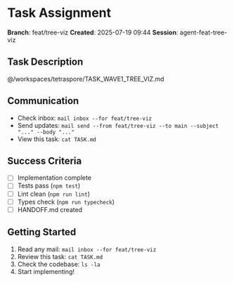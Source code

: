# Task Assignment

**Branch**: feat/tree-viz
**Created**: 2025-07-19 09:44
**Session**: agent-feat-tree-viz

## Task Description
@/workspaces/tetraspore/TASK_WAVE1_TREE_VIZ.md

## Communication
- Check inbox: `mail inbox --for feat/tree-viz`
- Send updates: `mail send --from feat/tree-viz --to main --subject "..." --body "..."`
- View this task: `cat TASK.md`

## Success Criteria
- [ ] Implementation complete
- [ ] Tests pass (`npm test`)
- [ ] Lint clean (`npm run lint`)
- [ ] Types check (`npm run typecheck`)
- [ ] HANDOFF.md created

## Getting Started
1. Read any mail: `mail inbox --for feat/tree-viz`
2. Review this task: `cat TASK.md`
3. Check the codebase: `ls -la`
4. Start implementing!

